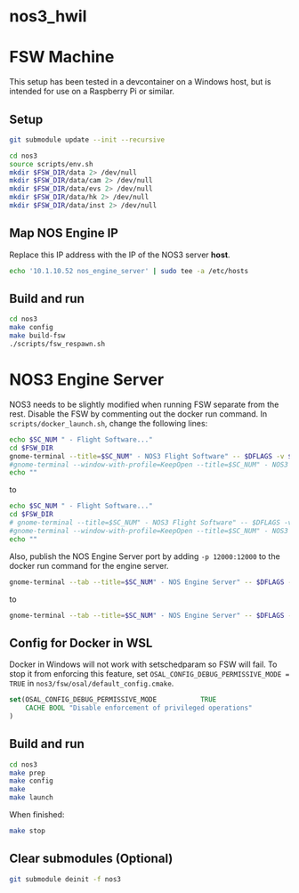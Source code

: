 # nos3_hwil

# FSW Machine

This setup has been tested in a devcontainer on a Windows host, but is intended for use on a Raspberry Pi or similar.

## Setup

```bash
git submodule update --init --recursive

cd nos3
source scripts/env.sh
mkdir $FSW_DIR/data 2> /dev/null
mkdir $FSW_DIR/data/cam 2> /dev/null
mkdir $FSW_DIR/data/evs 2> /dev/null
mkdir $FSW_DIR/data/hk 2> /dev/null
mkdir $FSW_DIR/data/inst 2> /dev/null
```



## Map NOS Engine IP

Replace this IP address with the IP of the NOS3 server **host**.

```bash
echo '10.1.10.52 nos_engine_server' | sudo tee -a /etc/hosts
```



## Build and run

```bash
cd nos3
make config
make build-fsw
./scripts/fsw_respawn.sh
```





# NOS3 Engine Server

NOS3 needs to be slightly modified when running FSW separate from the rest. Disable the FSW by commenting out the docker run command.  In `scripts/docker_launch.sh`, change the following lines:

```bash
echo $SC_NUM " - Flight Software..."
cd $FSW_DIR
gnome-terminal --title=$SC_NUM" - NOS3 Flight Software" -- $DFLAGS -v $BASE_DIR:$BASE_DIR --name $SC_NUM"_nos_fsw" -h nos_fsw --network=$SC_NETNAME -w $FSW_DIR --sysctl fs.mqueue.msg_max=10000 --ulimit rtprio=99 --cap-add=sys_nice $DBOX $SCRIPT_DIR/fsw_respawn.sh &
#gnome-terminal --window-with-profile=KeepOpen --title=$SC_NUM" - NOS3 Flight Software" -- $DFLAGS -v $BASE_DIR:$BASE_DIR --name $SC_NUM"_nos_fsw" -h nos_fsw --network=$SC_NETNAME -w $FSW_DIR --sysctl fs.mqueue.msg_max=10000 --ulimit rtprio=99 --cap-add=sys_nice $DBOX $FSW_DIR/core-cpu1 -R PO &
echo ""
```
to
```bash 
echo $SC_NUM " - Flight Software..."
cd $FSW_DIR
# gnome-terminal --title=$SC_NUM" - NOS3 Flight Software" -- $DFLAGS -v $BASE_DIR:$BASE_DIR --name $SC_NUM"_nos_fsw" -h nos_fsw --network=$SC_NETNAME -w $FSW_DIR --sysctl fs.mqueue.msg_max=10000 --ulimit rtprio=99 --cap-add=sys_nice $DBOX $SCRIPT_DIR/fsw_respawn.sh &
#gnome-terminal --window-with-profile=KeepOpen --title=$SC_NUM" - NOS3 Flight Software" -- $DFLAGS -v $BASE_DIR:$BASE_DIR --name $SC_NUM"_nos_fsw" -h nos_fsw --network=$SC_NETNAME -w $FSW_DIR --sysctl fs.mqueue.msg_max=10000 --ulimit rtprio=99 --cap-add=sys_nice $DBOX $FSW_DIR/core-cpu1 -R PO &
echo ""
```

Also, publish the NOS Engine Server port by adding `-p 12000:12000` to the docker run command for the engine server.

```bash
gnome-terminal --tab --title=$SC_NUM" - NOS Engine Server" -- $DFLAGS -v $SIM_DIR:$SIM_DIR --name $SC_NUM"_nos_engine_server"  -h nos_engine_server --network=$SC_NETNAME -w $SIM_BIN $DBOX /usr/bin/nos_engine_server_standalone -f $SIM_BIN/nos_engine_server_config.json
```
to
```bash
gnome-terminal --tab --title=$SC_NUM" - NOS Engine Server" -- $DFLAGS -p 12000:12000 -v $SIM_DIR:$SIM_DIR --name $SC_NUM"_nos_engine_server"  -h nos_engine_server --network=$SC_NETNAME -w $SIM_BIN $DBOX /usr/bin/nos_engine_server_standalone -f $SIM_BIN/nos_engine_server_config.json
```

## Config for Docker in WSL

Docker in Windows will not work with setschedparam so FSW will fail. To stop it from enforcing this feature, set `OSAL_CONFIG_DEBUG_PERMISSIVE_MODE = TRUE` in `nos3/fsw/osal/default_config.cmake`.

```cmake
set(OSAL_CONFIG_DEBUG_PERMISSIVE_MODE           TRUE
    CACHE BOOL "Disable enforcement of privileged operations"
)
```


## Build and run

```bash
cd nos3
make prep
make config
make
make launch
```

When finished:

```bash
make stop
```

## Clear submodules (Optional)

```bash
git submodule deinit -f nos3
```
